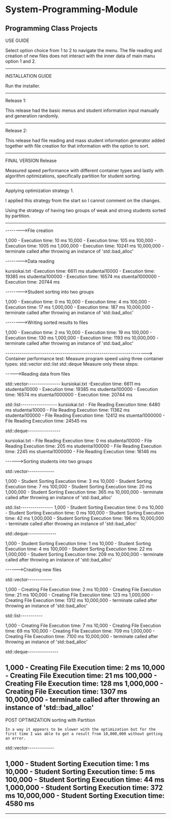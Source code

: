 # System-Programming-Module
Programming Class Projects
--------------------------------
USE GUIDE

Select option choice from 1 to 2 to navigate the menu.
The file reading and creation of new files does not interact with the inner data of main manu option 1 and 2.

--------------------------------
INSTALLATION GUIDE

Run the installer.

--------------------------------
Release 1:

This release had the basic menus and student information input manually and generation randomly.

--------------------------------
Release 2:

This release had file reading and mass student information generator added together with file creation for that information with the option to sort.

--------------------------------
FINAL VERSION Release

Measured speed performance with different container types and lastly with algorithm optimizations, specifically partition for student sorting.

--------------------------------

Applying optimization strategy 1.

I applied this strategy from the start so I cannot comment on the changes.

Using the strategy of having two groups of weak and strong students sorted by partition.

--------------------------------

-------->File creation

1,000 - Execution time: 10 ms
10,000 - Execution time: 105 ms
100,000 - Execution time: 1005 ms
1,000,000 - Execution time: 10241 ms
10,000,000 - terminate called after throwing an instance of 'std::bad_alloc'

-------->Data reading

kursiokai.txt -Execution time: 6611 ms
studentai10000 - Execution time: 19385 ms
studentai100000 - Execution time: 16574 ms
stuentai1000000 - Execution time: 20744 ms

-------->Student sorting into two groups

1,000 - Execution time: 0 ms
10,000 - Execution time: 4 ms
100,000 - Execution time: 17 ms
1,000,000 - Execution time: 187 ms
10,000,000 - terminate called after throwing an instance of 'std::bad_alloc'


-------->Writing sorted results to files

1,000 - Execution time: 2 ms
10,000 - Execution time: 19 ms
100,000 - Execution time: 130 ms
1,000,000 - Execution time: 1193 ms
10,000,000 - terminate called after throwing an instance of 'std::bad_alloc'

 ---------------------------------------------------------------------> Container performance test:
Measure program speed using three container types:
std::vector 
std::list
std::deque
Measure only these steps:

----->Reading data from files

std::vector---------------- 
kursiokai.txt -Execution time: 6611 ms
studentai10000 - Execution time: 19385 ms
studentai100000 - Execution time: 16574 ms
stuentai1000000 - Execution time: 20744 ms

std::list------------------
kursiokai.txt - File Reading Execution time: 6480 ms
studentai10000 - File Reading Execution time: 11362 ms
studentai100000 - File Reading Execution time: 12412 ms
stuentai1000000 - File Reading Execution time: 24545 ms

std::deque----------------

kursiokai.txt - File Reading Execution time: 0 ms
studentai10000 - File Reading Execution time: 205 ms
studentai100000 - File Reading Execution time: 2245 ms
stuentai1000000 - File Reading Execution time: 16146 ms


------>Sorting students into two groups

std::vector-------------

1,000 - Student Sorting Execution time: 3 ms
10,000 - Student Sorting Execution time: 7 ms
100,000 - Student Sorting Execution time: 20 ms
1,000,000 - Student Sorting Execution time: 365 ms
10,000,000 - terminate called after throwing an instance of 'std::bad_alloc'


std::list----------------
1,000 - Student Sorting Execution time: 0 ms
10,000 - Student Sorting Execution time: 0 ms
100,000 - Student Sorting Execution time: 42 ms
1,000,000 - Student Sorting Execution time: 196 ms
10,000,000 - terminate called after throwing an instance of 'std::bad_alloc'

std::deque--------------

1,000 - Student Sorting Execution time: 1 ms
10,000 - Student Sorting Execution time: 4 ms
100,000 - Student Sorting Execution time: 22 ms
1,000,000 - Student Sorting Execution time: 209 ms
10,000,000 - terminate called after throwing an instance of 'std::bad_alloc'

------>Creating new files

std::vector------------

1,000 - Creating File Execution time: 2 ms
10,000 - Creating File Execution time: 21 ms
100,000 - Creating File Execution time: 123 ms
1,000,000 - Creating File Execution time: 1312 ms
10,000,000 - terminate called after throwing an instance of 'std::bad_alloc'


std::list-----------

1,000 - Creating File Execution time: 7 ms
10,000 - Creating File Execution time: 69 ms
100,000 - Creating File Execution time: 709 ms
1,000,000 - Creating File Execution time: 7100 ms
10,000,000 - terminate called after throwing an instance of 'std::bad_alloc'

std::deque---------------

1,000 - Creating File Execution time: 2 ms
10,000 - Creating File Execution time: 21 ms
100,000 - Creating File Execution time: 128 ms
1,000,000 - Creating File Execution time: 1307 ms
10,000,000 - terminate called after throwing an instance of 'std::bad_alloc'
------------------------------------

POST OPTIMIZATION sorting with Partition

	In a way it appears to be slower with the optimization but for the first time I was able to get a result from 10,000,000 without getting an error.

std::vector-------------

1,000 - Student Sorting Execution time: 1 ms
10,000 - Student Sorting Execution time: 5 ms
100,000 - Student Sorting Execution time: 44 ms
1,000,000 - Student Sorting Execution time: 372 ms
10,000,000 - Student Sorting Execution time: 4580 ms
-----------------------------------


--------------------------------
